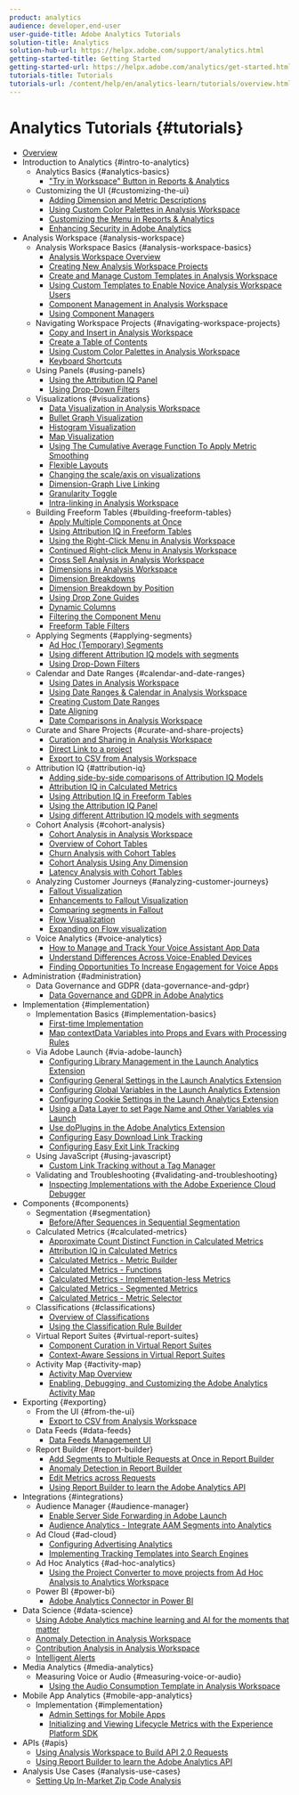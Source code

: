 ```yaml
---
product: analytics
audience: developer,end-user
user-guide-title: Adobe Analytics Tutorials
solution-title: Analytics
solution-hub-url: https://helpx.adobe.com/support/analytics.html
getting-started-title: Getting Started
getting-started-url: https://helpx.adobe.com/analytics/get-started.html
tutorials-title: Tutorials
tutorials-url: /content/help/en/analytics-learn/tutorials/overview.html
---
```


# Analytics Tutorials {#tutorials}

+ [Overview](overview.md)
+ Introduction to Analytics {#intro-to-analytics}
  + Analytics Basics {#analytics-basics}
    + ["Try in Workspace" Button in Reports & Analytics](intro-to-analytics/analytics-basics/try-in-workspace-button)
  + Customizing the UI {#customizing-the-ui}
    + [Adding Dimension and Metric Descriptions](intro-to-analytics/customizing-the-ui/adding-dimension-and-metric-descriptions.md)
    + [Using Custom Color Palettes in Analysis Workspace](intro-to-analytics/customizing-the-ui/using-custom-color-palettes-in-analysis-workspace.md)
    + [Customizing the Menu in Reports & Analytics](intro-to-analytics/customizing-the-ui/customizing-the-menu-in-reports-and-analytics.md)
    + [Enhancing Security in Adobe Analytics](intro-to-analytics/customizing-the-ui/enhancing-security.md)
+ Analysis Workspace {#analysis-workspace}
  + Analysis Workspace Basics {#analysis-workspace-basics}
    + [Analysis Workspace Overview](analysis-workspace/analysis-workspace-basics/analysis-workspace-overview.md)
    + [Creating New Analysis Workspace Projects](analysis-workspace/analysis-workspace-basics/creating-new-analysis-workspace-projects.md)
    + [Create and Manage Custom Templates in Analysis Workspace](analysis-workspace/analysis-workspace-basics/create-manage-custom-templates-in-analysis-workspace.md)
    + [Using Custom Templates to Enable Novice Analysis Workspace Users](analysis-workspace/analysis-workspace-basics/using-custom-templates-to-enable-novice-users.md)
    + [Component Management in Analysis Workspace](analysis-workspace/analysis-workspace-basics/component-management-in-analysis-workspace.md)
    + [Using Component Managers](analysis-workspace/analysis-workspace-basics/using-component-managers.md)
  + Navigating Workspace Projects {#navigating-workspace-projects}
    + [Copy and Insert in Analysis Workspace](analysis-workspace/navigating-workspace-projects/copy-insert-analysis-workspace.md)
    + [Create a Table of Contents](analysis-workspace/navigating-workspace-projects/create-a-toc-in-analysis-workspace.md)
    + [Using Custom Color Palettes in Analysis Workspace](intro-to-analytics/customizing-the-ui/using-custom-color-palettes-in-analysis-workspace.md)
    + [Keyboard Shortcuts](analysis-workspace/navigating-workspace-projects/keyboard-shortcuts.md)
  + Using Panels {#using-panels}
    + [Using the Attribution IQ Panel](analysis-workspace/attribution-iq/using-the-attribution-iq-panel.md)
    + [Using Drop-Down Filters](analysis-workspace/using-panels/using-drop-down-filters.md)
  + Visualizations {#visualizations}
    + [Data Visualization in Analysis Workspace](analysis-workspace/visualizations/data-visualization-in-analysis-workspace.md)
    + [Bullet Graph Visualization](analysis-workspace/visualizations/bullet-graph-visualization.md)
    + [Histogram Visualization](analysis-workspace/visualizations/histogram-visualization.md)
    + [Map Visualization](analysis-workspace/visualizations/map-visualization.md)
    + [Using The Cumulative Average Function To Apply Metric Smoothing](analysis-workspace/visualizations/using-the-cumulative-average-function-to-apply-metric-smoothing.md)
    + [Flexible Layouts](analysis-workspace/visualizations/flexible-layouts.md)
    + [Changing the scale/axis on visualizations](analysis-workspace/visualizations/changing-the-scale-axis-on-visualizations.md)
    + [Dimension-Graph Live Linking](analysis-workspace/visualizations/dimension-graph-live-linking.md)
    + [Granularity Toggle](analysis-workspace/visualizations/granularity-toggle.md)
    + [Intra-linking in Analysis Workspace](analysis-workspace/visualizations/intra-linking-in-analysis-workspace.md)
  + Building Freeform Tables {#building-freeform-tables}
    + [Apply Multiple Components at Once](analysis-workspace/building-freeform-tables/apply-multiple-components-at-once.md)
    + [Using Attribution IQ in Freeform Tables](analysis-workspace/attribution-iq/using-attribution-iq-in-freeform-tables.md)
    + [Using the Right-Click Menu in Analysis Workspace](analysis-workspace/building-freeform-tables/using-the-right-click-menu.md)
    + [Continued Right-click Menu in Analysis Workspace](analysis-workspace/building-freeform-tables/continued-right-click-menu-in-analysis-workspace.md)
    + [Cross Sell Analysis in Analysis Workspace](analysis-workspace/building-freeform-tables/cross-sell-analysis-workspace.md)
    + [Dimensions in Analysis Workspace](analysis-workspace/building-freeform-tables/dimensions-in-analysis-workspace.md)
    + [Dimension Breakdowns](analysis-workspace/building-freeform-tables/dimension-breakdowns.md)
    + [Dimension Breakdown by Position](analysis-workspace/building-freeform-tables/dimension-breakdown-by-position.md)
    + [Using Drop Zone Guides](analysis-workspace/building-freeform-tables/using-drop-zone-guides.md)
    + [Dynamic Columns](analysis-workspace/building-freeform-tables/dynamic-columns.md)
    + [Filtering the Component Menu](analysis-workspace/building-freeform-tables/filtering-the-component-menu.md)
    + [Freeform Table Filters](analysis-workspace/building-freeform-tables/freeform-table-filters.md)
  + Applying Segments {#applying-segments}
    + [Ad Hoc (Temporary) Segments](analysis-workspace/applying-segments/ad-hoc-temporary-segments.md)
    + [Using different Attribution IQ models with segments](analysis-workspace/attribution-iq/using-different-attribution-iq-models-with-segments.md)
    + [Using Drop-Down Filters](analysis-workspace/using-panels/using-drop-down-filters.md)
  + Calendar and Date Ranges {#calendar-and-date-ranges}
    + [Using Dates in Analysis Workspace](analysis-workspace/calendar-and-date-ranges/using-dates-in-analysis-workspace.md)
    + [Using Date Ranges & Calendar in Analysis Workspace](analysis-workspace/calendar-and-date-ranges/date-ranges-and-calendar-in-analysis-workspace.md)
    + [Creating Custom Date Ranges](analysis-workspace/calendar-and-date-ranges/creating-custom-date-ranges-in-analysis-workspace.md)
    + [Date Aligning](analysis-workspace/calendar-and-date-ranges/date-aligning.md)
    + [Date Comparisons in Analysis Workspace](analysis-workspace/calendar-and-date-ranges/date-comparisons-in-analysis-workspace.md)
  + Curate and Share Projects {#curate-and-share-projects}
    + [Curation and Sharing in Analysis Workspace](analysis-workspace/curate-and-share-projects/curation-and-sharing-in-analysis-workspace.md)
    + [Direct Link to a project](analysis-workspace/curate-and-share-projects/direct-link-to-a-project.md)
    + [Export to CSV from Analysis Workspace](exporting/from-the-ui/export-to-csv-from-analysis-workspace.md)
  + Attribution IQ {#attribution-iq}
    + [Adding side-by-side comparisons of Attribution IQ Models](analysis-workspace/attribution-iq/adding-side-by-side-comparisons-of-attribution-iq-models.md)
    + [Attribution IQ in Calculated Metrics](analysis-workspace/attribution-iq/attribution-iq-in-calculated-metrics.md)
    + [Using Attribution IQ in Freeform Tables](analysis-workspace/attribution-iq/using-attribution-iq-in-freeform-tables.md)
    + [Using the Attribution IQ Panel](analysis-workspace/attribution-iq/using-the-attribution-iq-panel.md)
    + [Using different Attribution IQ models with segments](analysis-workspace/attribution-iq/using-different-attribution-iq-models-with-segments.md)
  + Cohort Analysis {#cohort-analysis}
    + [Cohort Analysis in Analysis Workspace](analysis-workspace/cohort-analysis/cohort-analysis-workspace.md)
    + [Overview of Cohort Tables](analysis-workspace/cohort-analysis/overview-of-cohort-tables-in-analysis-workspace.md)
    + [Churn Analysis with Cohort Tables](analysis-workspace/cohort-analysis/churn-analysis-with-cohort-tables.md)
    + [Cohort Analysis Using Any Dimension](analysis-workspace/cohort-analysis/cohort-analysis-using-any-dimension.md)
    + [Latency Analysis with Cohort Tables](analysis-workspace/cohort-analysis/latency-analysis-with-cohort-tables.md)
  + Analyzing Customer Journeys {#analyzing-customer-journeys}
    + [Fallout Visualization](analysis-workspace/analyzing-customer-journeys/fallout-visualization.md)
    + [Enhancements to Fallout Visualization](analysis-workspace/analyzing-customer-journeys/enhancements-to-fallout-visualization.md)
    + [Comparing segments in Fallout](analysis-workspace/analyzing-customer-journeys/comparing-segments-in-fallout.md)
    + [Flow Visualization](analysis-workspace/analyzing-customer-journeys/flow-visualization.md)
    + [Expanding on Flow visualization](analysis-workspace/analyzing-customer-journeys/expanding-on-flow-visualization.md)
  + Voice Analytics {#voice-analytics}
    + [How to Manage and Track Your Voice Assistant App Data](analysis-workspace/voice-analytics/how-to-manage-and-track-your-voice-assistant-app-data.md)
    + [Understand Differences Across Voice-Enabled Devices](analysis-workspace/voice-analytics/understand-differences-across-voice-enabled-devices.md)
    + [Finding Opportunities To Increase Engagement for Voice Apps](analysis-workspace/voice-analytics/finding-opportunities-to-increase-engagement-for-voice-apps.md)
+ Administration {#administration}
  + Data Governance and GDPR {data-governance-and-gdpr}
    + [Data Governance and GDPR in Adobe Analytics](administration/data-governance-and-gdpr/data-governance-and-gdpr.md)
+ Implementation {#implementation}
  + Implementation Basics {#implementation-basics}
    + [First-time Implementation](implementation/implementation-basics/first-time-implementation.md)
    + [Map contextData Variables into Props and Evars with Processing Rules](implementation/implementation-basics/map-contextdata-variables-into-props-and-evars-with-processing-rules.md)
  + Via Adobe Launch {#via-adobe-launch}
    + [Configuring Library Management in the Launch Analytics Extension](implementation/via-adobe-launch/configuring-library-management-in-the-launch-analytics-extension.md)
    + [Configuring General Settings in the Launch Analytics Extension](implementation/via-adobe-launch/configuring-general-settings-in-the-launch-analytics-extension.md)
    + [Configuring Global Variables in the Launch Analytics Extension](implementation/via-adobe-launch/configuring-global-variables-in-the-launch-analytics-extension.md)
    + [Configuring Cookie Settings in the Launch Analytics Extension](implementation/via-adobe-launch/configuring-cookie-settings-in-the-launch-analytics-extension.md)
    + [Using a Data Layer to set Page Name and Other Variables via Launch](implementation/via-adobe-launch/using-a-data-layer-to-set-page-name-and-other-variables-via-launch.md)
    + [Use doPlugins in the Adobe Analytics Extension](implementation/via-adobe-launch/use-doplugins-in-the-adobe-analytics-extension.md)
    + [Configuring Easy Download Link Tracking](implementation/via-adobe-launch/configuring-easy-download-link-tracking.md)
    + [Configuring Easy Exit Link Tracking](implementation/via-adobe-launch/configuring-easy-exit-link-tracking.md)
  + Using JavaScript {#using-javascript}
    + [Custom Link Tracking without a Tag Manager](implementation/using-javascript/custom-link-tracking-without-a-tag-manager.md)
  + Validating and Troubleshooting {#validating-and-troubleshooting}
    + [Inspecting Implementations with the Adobe Experience Cloud Debugger](implementation/validating-and-troubleshooting/inspecting-implementations-with-the-adobe-experience-cloud-debugger.md)
+ Components {#components}
  + Segmentation {#segmentation}
    + [Before/After Sequences in Sequential Segmentation](components/segmentation/before-after-sequences-in-sequential-segmentation.md)
  + Calculated Metrics {#calculated-metrics}
    + [Approximate Count Distinct Function in Calculated Metrics](components/calculated-metrics/approximate-count-distinct-function-in-calculated-metrics.md)
    + [Attribution IQ in Calculated Metrics](analysis-workspace/attribution-iq/attribution-iq-in-calculated-metrics.md)
    + [Calculated Metrics - Metric Builder](components/calculated-metrics/calculated-metrics-metric-builder.md)
    + [Calculated Metrics - Functions](components/calculated-metrics/calculated-metrics-functions.md)
    + [Calculated Metrics - Implementation-less Metrics](components/calculated-metrics/calculated-metrics-implementationless-metrics.md)
    + [Calculated Metrics - Segmented Metrics](components/calculated-metrics/calculated-metrics-segmented-metrics.md)
    + [Calculated Metrics - Metric Selector](components/calculated-metrics/calculated-metrics-metric-selector.md)
  + Classifications {#classifications}
    + [Overview of Classifications](components/classifications/overview-of-classifications.md)
    + [Using the Classification Rule Builder](components/classifications/using-the-classification-rule-builder.md)
  + Virtual Report Suites {#virtual-report-suites}
    + [Component Curation in Virtual Report Suites](components/virtual-report-suites/component-curation-in-virtual-report-suites.md)
    + [Context-Aware Sessions in Virtual Report Suites](components/virtual-report-suites/context-aware-sessions-in-virtual-report-suites.md)
  + Activity Map {#activity-map}
    + [Activity Map Overview](components/activity-map/activity-map-overview.md)
    + [Enabling, Debugging, and Customizing the Adobe Analytics Activity Map](components/activity-map/enabling-debugging-and-customizing-the-activity-map.md)
+ Exporting {#exporting}
  + From the UI {#from-the-ui}
    + [Export to CSV from Analysis Workspace](exporting/from-the-ui/export-to-csv-from-analysis-workspace.md)
  + Data Feeds {#data-feeds}
    + [Data Feeds Management UI](exporting/data-feeds/data-feeds-management-ui.md)
  + Report Builder {#report-builder}
    + [Add Segments to Multiple Requests at Once in Report Builder](exporting/report-builder/add-segments-to-multiple-requests-at-once-in-report-builder.md)
    + [Anomaly Detection in Report Builder](exporting/report-builder/anomaly-detection-in-report-builder.md)
    + [Edit Metrics across Requests](exporting/report-builder/edit-metrics-across-requests.md)
    + [Using Report Builder to learn the Adobe Analytics API](exporting/report-builder/using-report-builder-to-learn-the-adobe-analytics-api.md)
+ Integrations {#integrations}
  + Audience Manager {#audience-manager}
    + [Enable Server Side Forwarding in Adobe Launch](integrations/audience-manager/enable-server-side-forwarding-in-adobe-launch.md)
    + [Audience Analytics - Integrate AAM Segments into Analytics](integrations/audience-manager/audience-analytics-integrate-aam-segments-into-analytics.md)
  + Ad Cloud {#ad-cloud}
    + [Configuring Advertising Analytics](integrations/ad-cloud/configuring-advertising-analytics.md)
    + [Implementing Tracking Templates into Search Engines](integrations/ad-cloud/implementing-tracking-templates-into-search-engines.md)
  + Ad Hoc Analytics {#ad-hoc-analytics}
    + [Using the Project Converter to move projects from Ad Hoc Analysis to Analytics Workspace](integrations/ad-hoc-analytics/using-the-project-converter-to-move-projects-from-ad-hoc-analysis-to-analytics-workspace.md)
  + Power BI {#power-bi}
    + [Adobe Analytics Connector in Power BI](integrations/power-bi/adobe-analytics-connector-in-power-bi.md)
+ Data Science {#data-science}
  + [Using Adobe Analytics machine learning and AI for the moments that matter](data-science/using-machine-learning-and-ai-for-the-moments-that-matter.md)
  + [Anomaly Detection in Analysis Workspace](data-science/anomaly-detection-in-analysis-workspace.md)
  + [Contribution Analysis in Analysis Workspace](data-science/contribution-analysis-workspace.md)
  + [Intelligent Alerts](data-science/intelligent-alerts.md)
+ Media Analytics {#media-analytics}
  + Measuring Voice or Audio {#measuring-voice-or-audio}
    + [Using the Audio Consumption Template in Analysis Workspace](media-analytics/measuring-voice-or-audio/using-the-audio-consumption-template-in-analysis-workspace.md)
+ Mobile App Analytics {#mobile-app-analytics}
  + Implementation {#implementation}
    + [Admin Settings for Mobile Apps](mobile-app-analytics/implementation/admin-settings-for-mobile-apps.md)
    + [Initializing and Viewing Lifecycle Metrics with the Experience Platform SDK](mobile-app-analytics/implementation/initializing-and-viewing-lifecycle-metrics-with-the-experience-platform-sdk.md)
+ APIs {#apis}
  + [Using Analysis Workspace to Build API 2.0 Requests](apis/using-analysis-workspace-to-build-api-2-requests.md)
  + [Using Report Builder to learn the Adobe Analytics API](exporting/report-builder/using-report-builder-to-learn-the-adobe-analytics-api.md)
+ Analysis Use Cases {#analysis-use-cases}
  + [Setting Up In-Market Zip Code Analysis](analysis-use-cases/setting-up-in-market-zip-code-analysis-use-case.md)